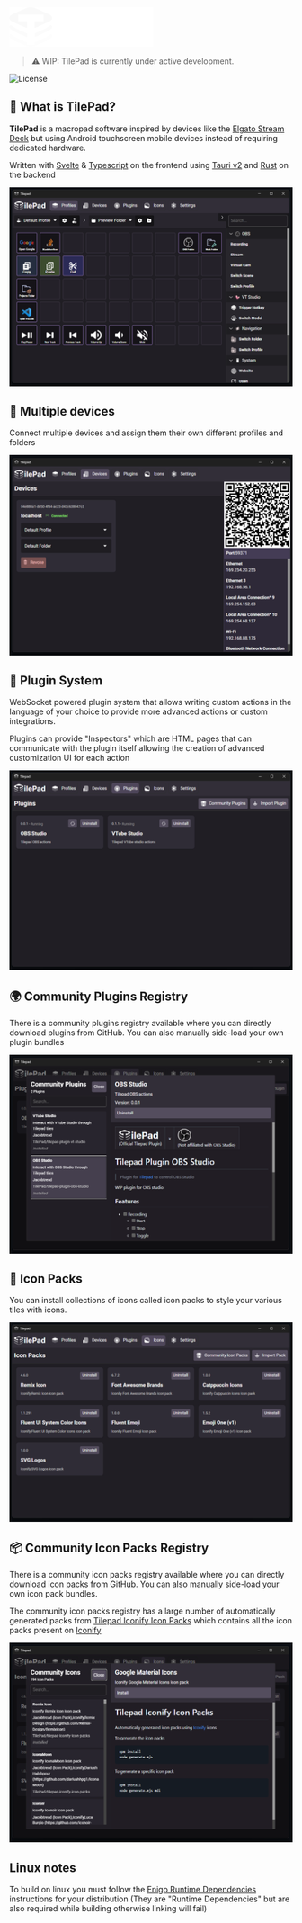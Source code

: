 <img src="./assets/tilepad-logo.svg" width="256px" height="auto" > 

> ⚠️ WIP: TilePad is currently under active development. 

![License](https://img.shields.io/github/license/tilepad/tilepad-desktop?style=for-the-badge)

## 🚀 What is TilePad?

**TilePad** is a macropad software inspired by devices like the [Elgato Stream Deck](https://www.elgato.com/us/en/s/welcome-to-stream-deck) but using Android touchscreen mobile devices instead of requiring dedicated hardware. 

Written with [Svelte](https://svelte.dev/) & [Typescript](https://www.typescriptlang.org/) on the frontend using [Tauri v2](https://tauri.app/) and [Rust](https://www.rust-lang.org/) on the backend

![alt text](assets/image.png)

## 🔌 Multiple devices

Connect multiple devices and assign them their own different profiles and folders

![alt text](assets/image-3.png)

## 🧩 Plugin System

WebSocket powered plugin system that allows writing custom actions in the language of your choice to provide more advanced actions or custom integrations.

Plugins can provide "Inspectors" which are HTML pages that can communicate with the plugin itself allowing the creation of advanced customization UI for each action

![alt text](assets/image-4.png)

## 🌍 Community Plugins Registry

There is a community plugins registry available where you can directly download plugins from GitHub. You can also manually side-load your own plugin bundles

![alt text](assets/image-5.png)

## 🎨 Icon Packs

You can install collections of icons called icon packs to style your various tiles with icons. 

![alt text](assets/image-6.png)

## 📦 Community Icon Packs Registry

There is a community icon packs registry available where you can directly download icon packs from GitHub. You can also manually side-load your own icon pack bundles. 

The community icon packs registry has a large number of automatically generated packs from [Tilepad Iconify Icon Packs](https://github.com/TilePad/tilepad-iconify-icon-packs) which contains all the icon packs present on [Iconify](https://icon-sets.iconify.design/)

![alt text](assets/image-7.png)

## Linux notes

To build on linux you must follow the [Enigo Runtime Dependencies](https://github.com/enigo-rs/enigo?tab=readme-ov-file#runtime-dependencies) instructions for your distribution (They are "Runtime Dependencies" but are also required while building otherwise linking will fail)